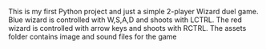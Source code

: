 This is my first Python project and just a simple 2-player Wizard duel game. 
Blue wizard is controlled with W,S,A,D and shoots with LCTRL.
The red wizard is controlled with arrow keys and shoots with RCTRL.
The assets folder contains image and sound files for the game 
